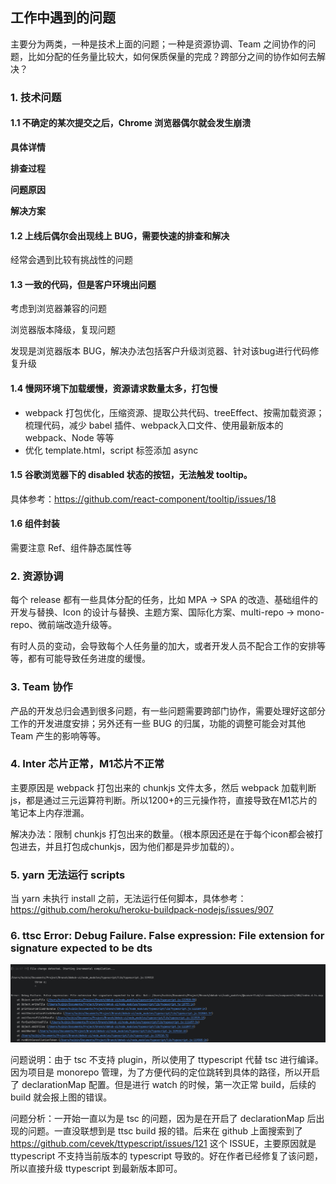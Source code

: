 ## 工作中遇到的问题

主要分为两类，一种是技术上面的问题；一种是资源协调、Team 之间协作的问题，比如分配的任务量比较大，如何保质保量的完成？跨部分之间的协作如何去解决？

### 1. 技术问题

#### 1.1 不确定的某次提交之后，Chrome 浏览器偶尔就会发生崩溃

**具体详情**

**排查过程**

**问题原因**

**解决方案**

#### 1.2 上线后偶尔会出现线上 BUG，需要快速的排查和解决

经常会遇到比较有挑战性的问题

#### 1.3 一致的代码，但是客户环境出问题

考虑到浏览器兼容的问题

浏览器版本降级，复现问题

发现是浏览器版本 BUG，解决办法包括客户升级浏览器、针对该bug进行代码修复升级

#### 1.4 慢网环境下加载缓慢，资源请求数量太多，打包慢

- webpack 打包优化，压缩资源、提取公共代码、treeEffect、按需加载资源；梳理代码，减少 babel 插件、webpack入口文件、使用最新版本的 webpack、Node 等等
- 优化 template.html，script 标签添加 async

#### 1.5 谷歌浏览器下的 disabled 状态的按钮，无法触发 tooltip。

具体参考：https://github.com/react-component/tooltip/issues/18

#### 1.6 组件封装

需要注意 Ref、组件静态属性等

### 2. 资源协调

每个 release 都有一些具体分配的任务，比如 MPA -> SPA 的改造、基础组件的开发与替换、Icon 的设计与替换、主题方案、国际化方案、multi-repo -> mono-repo、微前端改造升级等。

有时人员的变动，会导致每个人任务量的加大，或者开发人员不配合工作的安排等等，都有可能导致任务进度的缓慢。



### 3. Team 协作

产品的开发总归会遇到很多问题，有一些问题需要跨部门协作，需要处理好这部分工作的开发进度安排；另外还有一些 BUG 的归属，功能的调整可能会对其他 Team 产生的影响等等。



### 4. Inter 芯片正常，M1芯片不正常

主要原因是 webpack 打包出来的 chunkjs 文件太多，然后 webpack 加载判断 js，都是通过三元运算符判断。所以1200+的三元操作符，直接导致在M1芯片的笔记本上内存泄漏。

解决办法：限制 chunkjs 打包出来的数量。（根本原因还是在于每个icon都会被打包进去，并且打包成chunkjs，因为他们都是异步加载的）。



### 5. yarn 无法运行 scripts

当 yarn 未执行 install 之前，无法运行任何脚本，具体参考：https://github.com/heroku/heroku-buildpack-nodejs/issues/907



### 6. ttsc Error: Debug Failure. False expression: File extension for signature expected to be dts

![image-20230202182311573](./images/ttsc-error.png)

问题说明：由于 tsc 不支持 plugin，所以使用了 ttypescript 代替 tsc 进行编译。因为项目是 monorepo 管理，为了方便代码的定位跳转到具体的路径，所以开启了 declarationMap 配置。但是进行 watch 的时候，第一次正常 build，后续的 build 就会报上图的错误。

问题分析：一开始一直以为是 tsc 的问题，因为是在开启了 declarationMap 后出现的问题。一直没联想到是 ttsc build 报的错。后来在 github 上面搜索到了 https://github.com/cevek/ttypescript/issues/121 这个 ISSUE，主要原因就是 ttypescript 不支持当前版本的 typescript 导致的。好在作者已经修复了该问题，所以直接升级 ttypescript 到最新版本即可。

